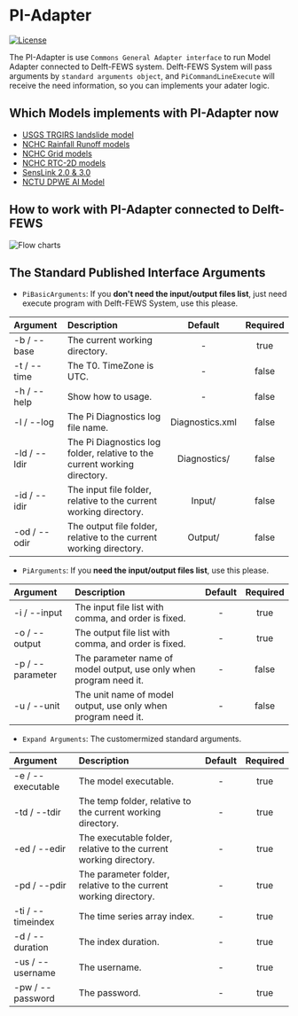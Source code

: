 # PI-Adapter
[![License](https://img.shields.io/badge/license-Apache%202.0-blue.svg)](./LICENSE)

The PI-Adapter is use `Commons General Adapter interface` to run Model Adapter connected to Delft-FEWS system.
Delft-FEWS System will pass arguments by `standard arguments object`, and `PiCommandLineExecute` will receive the need information, so you can implements your adater logic.

## Which Models implements with PI-Adapter now
- [USGS TRGIRS landslide model](https://github.com/usgs/landslides-trigrs)
- [NCHC Rainfall Runoff models](https://www.nchc.org.tw/tw/)
- [NCHC Grid models](https://www.nchc.org.tw/tw/)
- [NCHC RTC-2D models](https://www.nchc.org.tw/tw/)
- [SensLink 2.0 & 3.0](http://www.anasystem.com.tw/senslink/)
- [NCTU DPWE AI Model](http://dpwe.nctu.edu.tw/)

## How to work with PI-Adapter connected to Delft-FEWS
![Flow charts](https://i.imgur.com/BKosuN1.png)

## The Standard Published Interface Arguments

- `PiBasicArguments`: If you **don't need the input/output files list**, just need execute program with Delft-FEWS System, use this please.

| Argument | Description | Default | Required |
|:------ |:----------- |:-----------:|:-----------:|
| -b / --base | The current working directory. | - | true |
| -t / --time | The T0. TimeZone is UTC. | - | false |
| -h / --help | Show how to usage. | - | false |
| -l / --log | The Pi Diagnostics log file name. | Diagnostics.xml | false |
| -ld / --ldir | The Pi Diagnostics log folder, relative to the current working directory. | Diagnostics/ | false |
| -id / --idir | The input file folder, relative to the current working directory. | Input/ | false |
| -od / --odir | The output file folder, relative to the current working directory. | Output/ | false |

- `PiArguments`: If you **need the input/output files list**, use this please.

| Argument | Description | Default | Required |
|:------ |:----------- |:-----------:|:-----------:|
| -i / --input | The input file list with comma, and order is fixed. | - | true |
| -o / --output | The output file list with comma, and order is fixed. | - | true |
| -p / --parameter | The parameter name of model output, use only when program need it. | - | false |
| -u / --unit | The unit name of model output, use only when program need it. | - | false |

- `Expand Arguments`: The customermized standard arguments.

| Argument | Description | Default | Required |
|:------ |:----------- |:-----------:|:-----------:|
| -e / --executable | The model executable. | - | true |
| -td / --tdir | The temp folder, relative to the current working directory. | - | true |
| -ed / --edir | The executable folder, relative to the current working directory. | - | true |
| -pd / --pdir | The parameter folder, relative to the current working directory. | - | true |
| -ti / --timeindex | The time series array index. | - | true |
| -d / --duration | The index duration. | - | true |
| -us / --username | The username. | - | true |
| -pw / --password | The password. | - | true |

